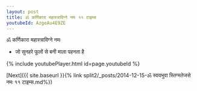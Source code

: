 ```yaml
---
layout: post
title: ॐ कर्णिकारा महास्त्राविग्ने नमः ११ टाइम्स
youtubeId: AzgeAu4E9ZE
---
```

 
 
 ॐ कर्णिकारा महास्त्राविग्ने नमः  
 
 -  जो सुनहरे फूलों से बनी माला पहनता है 
 
  
 
  
 
 
 
 
 
 


{% include youtubePlayer.html id=page.youtubeId %}
 
[Next]({{ site.baseurl }}{% link  split2/_posts/2014-12-15-ॐ स्वयभुवा स्तिग्मतेजसे नमः ११ टाइम्स.md%})
 
